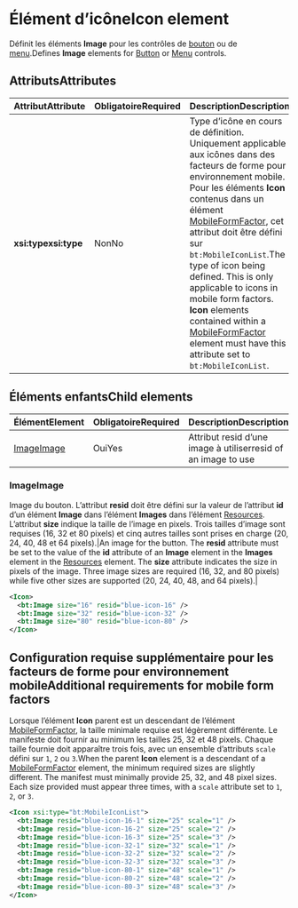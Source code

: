# <a name="icon-element"></a><span data-ttu-id="95c69-101">Élément d’icône</span><span class="sxs-lookup"><span data-stu-id="95c69-101">Icon element</span></span>

<span data-ttu-id="95c69-102">Définit les éléments **Image** pour les contrôles de [bouton](control.md#button-control) ou de [menu](control.md#menu-dropdown-button-controls).</span><span class="sxs-lookup"><span data-stu-id="95c69-102">Defines **Image** elements for [Button](control.md#button-control) or [Menu](control.md#menu-dropdown-button-controls) controls.</span></span>

## <a name="attributes"></a><span data-ttu-id="95c69-103">Attributs</span><span class="sxs-lookup"><span data-stu-id="95c69-103">Attributes</span></span>

|  <span data-ttu-id="95c69-104">Attribut</span><span class="sxs-lookup"><span data-stu-id="95c69-104">Attribute</span></span>  |  <span data-ttu-id="95c69-105">Obligatoire</span><span class="sxs-lookup"><span data-stu-id="95c69-105">Required</span></span>  |  <span data-ttu-id="95c69-106">Description</span><span class="sxs-lookup"><span data-stu-id="95c69-106">Description</span></span>  |
|:-----|:-----|:-----|
|  <span data-ttu-id="95c69-107">**xsi:type**</span><span class="sxs-lookup"><span data-stu-id="95c69-107">**xsi:type**</span></span>  |  <span data-ttu-id="95c69-108">Non</span><span class="sxs-lookup"><span data-stu-id="95c69-108">No</span></span>  | <span data-ttu-id="95c69-p101">Type d’icône en cours de définition. Uniquement applicable aux icônes dans des facteurs de forme pour environnement mobile. Pour les éléments **Icon** contenus dans un élément [MobileFormFactor](mobileformfactor.md), cet attribut doit être défini sur `bt:MobileIconList`.</span><span class="sxs-lookup"><span data-stu-id="95c69-p101">The type of icon being defined. This is only applicable to icons in mobile form factors. **Icon** elements contained within a [MobileFormFactor](mobileformfactor.md) element must have this attribute set to `bt:MobileIconList`.</span></span> |

## <a name="child-elements"></a><span data-ttu-id="95c69-112">Éléments enfants</span><span class="sxs-lookup"><span data-stu-id="95c69-112">Child elements</span></span>

|  <span data-ttu-id="95c69-113">Élément</span><span class="sxs-lookup"><span data-stu-id="95c69-113">Element</span></span> |  <span data-ttu-id="95c69-114">Obligatoire</span><span class="sxs-lookup"><span data-stu-id="95c69-114">Required</span></span>  |  <span data-ttu-id="95c69-115">Description</span><span class="sxs-lookup"><span data-stu-id="95c69-115">Description</span></span>  |
|:-----|:-----|:-----|
|  [<span data-ttu-id="95c69-116">Image</span><span class="sxs-lookup"><span data-stu-id="95c69-116">Image</span></span>](#image)        | <span data-ttu-id="95c69-117">Oui</span><span class="sxs-lookup"><span data-stu-id="95c69-117">Yes</span></span> |   <span data-ttu-id="95c69-118">Attribut resid d’une image à utiliser</span><span class="sxs-lookup"><span data-stu-id="95c69-118">resid of an image to use</span></span>         |

### <a name="image"></a><span data-ttu-id="95c69-119">Image</span><span class="sxs-lookup"><span data-stu-id="95c69-119">Image</span></span>

<span data-ttu-id="95c69-p102">Image du bouton. L’attribut  **resid** doit être défini sur la valeur de l’attribut **id** d’un élément **Image** dans l’élément **Images** dans l’élément [Resources](resources.md). L’attribut **size** indique la taille de l’image en pixels. Trois tailles d’image sont requises (16, 32 et 80 pixels) et cinq autres tailles sont prises en charge (20, 24, 40, 48 et 64 pixels).|</span><span class="sxs-lookup"><span data-stu-id="95c69-p102">An image for the button. The  **resid** attribute must be set to the value of the **id** attribute of an **Image** element in the **Images** element in the [Resources](resources.md) element. The **size** attribute indicates the size in pixels of the image. Three image sizes are required (16, 32, and 80 pixels) while five other sizes are supported (20, 24, 40, 48, and 64 pixels).|</span></span>

```xml
<Icon>
  <bt:Image size="16" resid="blue-icon-16" />
  <bt:Image size="32" resid="blue-icon-32" />
  <bt:Image size="80" resid="blue-icon-80" />
</Icon>
```

## <a name="additional-requirements-for-mobile-form-factors"></a><span data-ttu-id="95c69-124">Configuration requise supplémentaire pour les facteurs de forme pour environnement mobile</span><span class="sxs-lookup"><span data-stu-id="95c69-124">Additional requirements for mobile form factors</span></span>

<span data-ttu-id="95c69-p103">Lorsque l’élément **Icon** parent est un descendant de l’élément [MobileFormFactor](mobileformfactor.md), la taille minimale requise est légèrement différente. Le manifeste doit fournir au minimum les tailles 25, 32 et 48 pixels. Chaque taille fournie doit apparaître trois fois, avec un ensemble d’attributs `scale` défini sur `1`, `2` ou `3`.</span><span class="sxs-lookup"><span data-stu-id="95c69-p103">When the parent **Icon** element is a descendant of a [MobileFormFactor](mobileformfactor.md) element, the minimum required sizes are slightly different. The manifest must minimally provide 25, 32, and 48 pixel sizes. Each size provided must appear three times, with a `scale` attribute set to `1`, `2`, or `3`.</span></span>

```xml
<Icon xsi:type="bt:MobileIconList">
  <bt:Image resid="blue-icon-16-1" size="25" scale="1" />
  <bt:Image resid="blue-icon-16-2" size="25" scale="2" />
  <bt:Image resid="blue-icon-16-3" size="25" scale="3" />
  <bt:Image resid="blue-icon-32-1" size="32" scale="1" />
  <bt:Image resid="blue-icon-32-2" size="32" scale="2" />
  <bt:Image resid="blue-icon-32-3" size="32" scale="3" />
  <bt:Image resid="blue-icon-80-1" size="48" scale="1" />
  <bt:Image resid="blue-icon-80-2" size="48" scale="2" />
  <bt:Image resid="blue-icon-80-3" size="48" scale="3" />
</Icon>
```